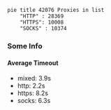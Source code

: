 
```mermaid
pie title 42076 Proxies in list
    "HTTP" : 28369
    "HTTPS": 10008
    "SOCKS" : 10374
```

### Some Info
#### Average Timeout

- mixed: 3.9s
- http: 2.2s
- https: 8.2s
- socks: 6.3s